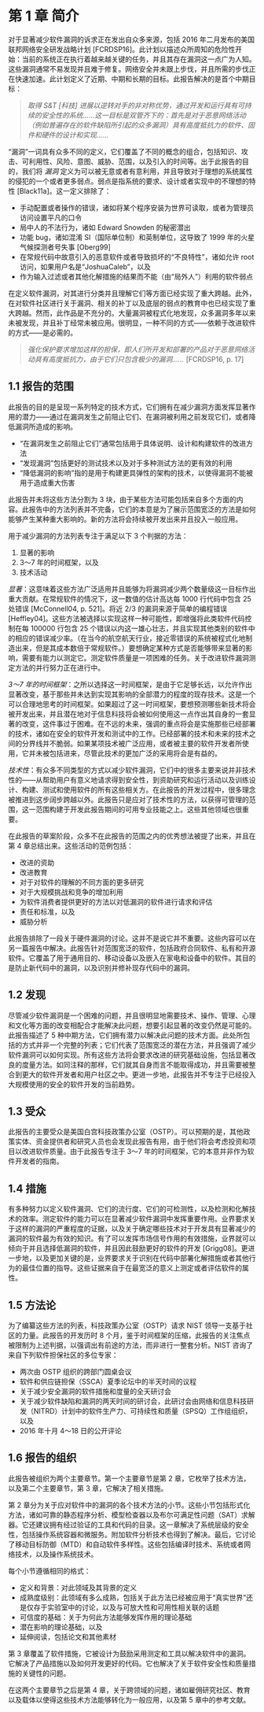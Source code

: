 # 第 1 章 简介

对于显著减少软件漏洞的诉求正在发出自众多来源，包括 2016 年二月发布的美国联邦网络安全研发战略计划 \[FCRDSP16\]。此计划以描述众所周知的危险性开始：当前的系统正在执行着越来越关键的任务，并且其存在漏洞这一点广为人知。这些漏洞通常不易发现并且难于修复。网络安全并未跟上步伐，并且所需的步伐正在快速加速。此计划定义了近期、中期和长期的目标。此报告解决的是首个中期目标：

> _取得 S&T \[科技\] 进展以逆转对手的非对称优势，通过开发和运行具有可持续的安全性的系统……这一目标是双管齐下的：首先是对于恶意网络活动（例如普遍存在的软件缺陷所引起的众多漏洞）具有高度抵抗力的软件、固件和硬件的设计和实现……_

“漏洞”一词具有众多不同的定义，它们覆盖了不同的概念的组合，包括知识、攻击、可利用性、风险、意图、威胁、范围，以及引入的时间等。出于此报告的目的，我们将 _漏洞_ 定义为可以被无意或者有意利用，并且导致对于理想的系统属性的侵犯的一个或者更多弱点。弱点是指系统的要求、设计或者实现中的不理想的特性 \[Black11a\]。这一定义排除了：

* 手动配置或者操作的错误，诸如将某个程序安装为世界可读取，或者为管理员访问设置平凡的口令
* 局中人的不法行为，诸如 Edward Snowden 的秘密潜出
* 功能 bug，诸如混淆 SI（国际单位制）和英制单位，这导致了 1999 年的火星气候探测者号失事 \[Oberg99\]
* 在常规代码中故意引入的恶意软件或者导致损坏的“不良特性”，诸如允许 root 访问，如果用户名是“JoshuaCaleb”，以及
* 作为输入过滤或者其他化解措施的结果而不能（由“局外人”）利用的软件弱点

在定义软件漏洞，对其进行分类并且理解它们等方面已经实现了重大跨越。此外，在对软件社区进行关于漏洞、相关的补丁以及底层的弱点的教育中也已经实现了重大跨越。然而，此作品是不充分的。大量漏洞被程式化地发现，众多漏洞多年以来未被发现，并且补丁经常未被应用。很明显，一种不同的方式——依赖于改进软件的方式——是必需的。

> _强化保护要求增加这样的担保，即人们所开发和部署的产品对于恶意网络活动具有高度抵抗力，由于它们只包含极少的漏洞……_ \[FCRDSP16, p. 17\]

## 1.1 报告的范围

此报告的目的是呈现一系列特定的技术方式，它们拥有在减少漏洞方面发挥显著作用的潜力——通过在漏洞发生之前阻止它们、在漏洞被利用之前发现它们，或者降低漏洞所造成的影响。

* “在漏洞发生之前阻止它们”通常包括用于具体说明、设计和构建软件的改进方法
* “发现漏洞”包括更好的测试技术以及对于多种测试方法的更有效的利用
* “降低漏洞的影响”指的是用于构建更具弹性的架构的技术，以使得漏洞不能被用于造成重大伤害

此报告并未将这些方法分割为 3 块，由于某些方法可能包括来自多个方面的内容。此报告中的方法列表并不完备，它们的本意是为了展示范围宽泛的方法是如何能够产生某种重大影响的。新的方法将会持续被开发出来并且投入一般应用。

用于减少漏洞的方法列表专注于满足以下 3 个判据的方法：

1. 显著的影响
2. 3～7 年的时间框架，以及
3. 技术活动

_显著_：这意味着这些方法广泛适用并且能够为将漏洞减少两个数量级这一目标作出重大贡献。在常规软件的情况下，这一数值的估计高达每 1000 行代码中包含 25 处错误 \[McConnell04, p. 521\]。将近 2/3 的漏洞来源于简单的编程错误 \[Heffley04\]。这些方法被选择以实现这样一种可能性，即增强将此类软件代码控制在每 100000 行包含 25 个错误以内这一雄心壮志，并且实现其他类别的软件中的相应的错误减少率。（在当今的航空航天行业，接近零错误的系统被程式化地制造出来，但是其成本数倍于常规软件。）要想确定某种方式是否能够带来显著的影响，需要有能力以测定它。测定软件质量是一项困难的任务。关于改进软件漏洞测定方法的并行努力正在进行中。

_3～7 年的时间框架_：之所以选择这一时间框架，是由于它足够长远，以允许作出显著改变，基于那些并未达到实现其影响的全部潜力的程度的现存技术。这是一个可以合理地思考的时间框架。如果超过了这一时间框架，要想预测哪些新技术将会被开发出来，并且潜在地对于信息科技将会被如何使用这一点作出其自身的一套显著的改变，这件事过于困难。在不远的未来，强调的重点将会是实施那些已经部署的技术，诸如在安全的软件开发和测试中的工作。已经部署的技术和未来的技术之间的分界线并不脆弱。如果某项技术被广泛应用，或者被主要的软件开发者所使用，它并未被包括进来，尽管此技术的更加广泛的采用将会是有益的。

_技术性_：有众多不同类型的方式以减少软件漏洞，它们中的很多主要来说并非技术性的——从帮助用户有意义地请求得到安全性，到资助研究和运行活动以及训练设计、构建、测试和使用软件的所有这些相关方。在此报告的开发过程中，很多理念被推进到这步阔步跨越以外。此报告只是应对了技术性的方法，以获得可管理的范围，这一范围构建于开发此报告期间的可用专业技能之上。这些其他领域也很重要。

在此报告的草案阶段，众多不在此报告的范围之内的优秀想法被提了出来，并且在第 4 章总结出来。这些活动的范例包括：

* 改进的资助
* 改进教育
* 对于对软件的理解的不同方面的更多研究
* 对于大规模挑战和竞争的增加利用
* 为软件消费者提供更好的方法以对低漏洞的软件进行请求和评估
* 责任和标准，以及
* 威胁分析

此报告排除了一段关于硬件漏洞的讨论。这并不是说它并不重要。这些内容可以在另一篇报告中解决。此报告针对范围宽泛的软件，包括政府合同软件、私有和开源软件。它覆盖了用于通用目的、移动设备以及嵌入在家电和设备中的软件。其目的是防止新代码中的漏洞，以及识别并修补现存代码中的漏洞。

## 1.2 发现

尽管减少软件漏洞是一个困难的问题，并且很明显地需要技术、操作、管理、心理和文化等方面的改变相配合才能解决此问题，想要引起显著的改变仍然是可能的。此报告描述了 5 种中期方法，它们拥有潜力以解决此问题的技术方面。此处所包括的方式并非一个完整的列表；它们代表了范围宽泛的潜在方法，并且强调了减少软件漏洞可以如何实现。所有这些方法将会要求改进的研究基础设施，包括显著改良的度量方法。如同注释的那样，它们就其自身而言不能取得成功，并且需要被整合到更大的软件开发者和用户社区之中。更进一步地，此报告并不专注于已经投入大规模使用的安全的软件开发的当前趋势。

## 1.3 受众

此报告的主要受众是美国白宫科技政策办公室（OSTP）。可以预期的是，其他政策实体、资金提供者和研究人员也会发现此报告有用，由于他们将会考虑投资和项目以改进软件质量。由于此报告专注于 3～7 年的时间框架，它的本意并非作为软件开发者的指南。

## 1.4 措施

有多种努力以定义软件漏洞、它们的流行度、它们的可检测性，以及检测和化解技术的效率。测定软件的能力可以在显著减少软件漏洞中发挥重要作用。业界要求关于这样的漏洞的严重程度的证据，以及关于确定哪些技术对于开发具有显著减少的漏洞的软件最为有效的知识。有了可以发挥市场信号作用的有效措施，业界就可以倾向于并且选择低漏洞的软件，并且因此鼓励更好的软件的开发 \[Grigg08\]。更进一步地，以及更加关键的是，业界要求关于识别在代码中部署化解措施或者其他行为的最佳位置的指导。这些证据来自于在最宽泛的意义上测定或者评估软件的属性。


## 1.5 方法论

为了编纂这些方法的列表，科技政策办公室（OSTP）请求 NIST 领导一支基于社区的力量。此报告的开发历时 8 个月，鉴于时间框架的压缩，此报告的关注焦点被限制为上述判据，以强调出有前途的方法，而非进行一整套分析。NIST 咨询了来自下列软件担保社区的多位专家：

* 两次由 OSTP 组织的跨部门圆桌会议
* 软件和供应链担保（SSCA）夏季论坛中的半天时间的议程
* 关于减少安全漏洞的软件措施和度量的全天研讨会
* 关于减少软件缺陷和漏洞的两天时间的研讨会，此研讨会由网络和信息科技研发（NITRD）计划中的软件生产力、可持续性和质量（SPSQ）工作组组织，以及
* 2016 年十月 4～18 日的公开评论

## 1.6 报告的组织

此报告被组织为两个主要章节。第一个主要章节是第 2 章，它枚举了技术方法，以及第二个主要章节，第 3 章，它解决了相关措施。

第 2 章分为关于应对软件中的漏洞的各个技术方法的小节。这些小节包括形式化方法，诸如可靠的静态程序分析、模型检查器以及布尔可满足性问题（SAT）求解器。它还建议拥有经过验证的工具和代码的目录。这一章解决了系统层级的安全性，包括操作系统容器和微服务。附加软件分析技术也得到了解决。最后，它讨论了移动目标防御（MTD）和自动软件多样性。这些包括编译时技术、系统或者网络技术，以及操作系统技术。

每个小节遵循相同的格式：

* 定义和背景：对此领域及其背景的定义
* 成熟度级别：此领域有多么成熟，包括关于此方法已经被应用于“真实世界”还是仅存于实验室中的讨论，以及与可放大性和可用性相关联的话题
* 可信度的基础：关于为何此方法能够发挥作用的理论基础
* 潜在影响的理论基础，以及
* 延伸阅读，包括论文和其他素材

第 3 章覆盖了软件措施，它被设计为鼓励采用测定和工具以解决软件中的漏洞。它解决了产品措施以及如何开发更好的代码。它也解决了关于软件安全性和质量措施的关键性的问题。

在这两个主要章节之后是第 4 章，关于跨领域的问题，诸如雇佣研究社区、教育以及载体以使得这些技术方法能够转化为一般应用，以及第 5 章中的参考文献。

